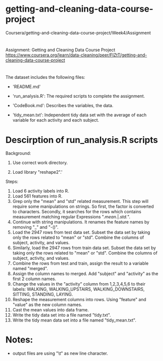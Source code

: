 # getting-and-cleaning-data-course-project
Coursera/getting-and-cleaning-data-course-project/Week4/Assignment

# 
Assignment: Getting and Cleaning Data Course Project
https://www.coursera.org/learn/data-cleaning/peer/FIZtT/getting-and-cleaning-data-course-project

# 
The dataset includes the following files:

- 'README.md'

- 'run_analysis.R': The required scripts to complete the assignment. 

- 'CodeBook.md':  Describes the variables, the data.

- 'tidy_mean.txt': Independent tidy data set with the average of each variable for each activity and each subject.

# Descirption of run_analysis.R scripts

Background: 
1. Use correct work directory. 

2. Load library "reshape2".'

Steps:
1. Load 6 activity labels into R.
2. Load 561 features into R.
3. Grep only the "mean" and "std" related measurement. This step will require some manipulations on strings. 
   So first, the factor is converted to characters. Secondly, it searches for the rows which contains measurement matching regular
   Expressions  ".*mean.*|.*std.*".
4. Continue with string manipulations. It renames the feature names by removing "_" and "-()".
5. Load the 2947 rows from test data set. 
   Subset the data set by taking only the rows related to "mean" or "std".
   Combine the columns of subject, activity, and values.
6. Similarly, load the 2947 rows from train data set. 
   Subset the data set by taking only the rows related to "mean" or "std".
   Combine the columns of subject, activity, and values.
7. Combine the rows from test and train, assign the result to a variable named "merged".
8. Assign the column names to merged. Add "subject" and "activity" as the first 2 column names. 
9. Change the values in the "activity" column from 1,2,3,4,5,6 to their labels: WALKING,
   WALKING_UPSTAIRS, WALKING_DOWNSTAIRS, SITTING, STANDING, LAYING.
10. Reshape the measurement columns into rows. Using "feature" and "value" as the new column names.
11. Cast the mean values into data frame.
12. Write the tidy data set into a file named "tidy.txt".
13. Write the tidy mean data set into a file named "tidy_mean.txt".

Notes: 
======
- output files are using "\t" as new line character.

